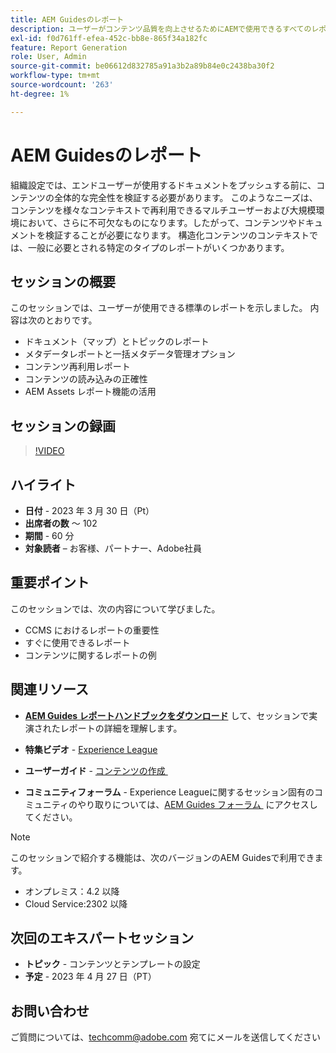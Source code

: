 ```yaml
---
title: AEM Guidesのレポート
description: ユーザーがコンテンツ品質を向上させるためにAEMで使用できるすべてのレポートについて説明します。
exl-id: f0d761ff-efea-452c-bb8e-865f34a182fc
feature: Report Generation
role: User, Admin
source-git-commit: be06612d832785a91a3b2a89b84e0c2438ba30f2
workflow-type: tm+mt
source-wordcount: '263'
ht-degree: 1%

---
```


# AEM Guidesのレポート

組織設定では、エンドユーザーが使用するドキュメントをプッシュする前に、コンテンツの全体的な完全性を検証する必要があります。 このようなニーズは、コンテンツを様々なコンテキストで再利用できるマルチユーザーおよび大規模環境において、さらに不可欠なものになります。したがって、コンテンツやドキュメントを検証することが必要になります。 構造化コンテンツのコンテキストでは、一般に必要とされる特定のタイプのレポートがいくつかあります。


## セッションの概要

このセッションでは、ユーザーが使用できる標準のレポートを示しました。 内容は次のとおりです。
- ドキュメント（マップ）とトピックのレポート
- メタデータレポートと一括メタデータ管理オプション
- コンテンツ再利用レポート
- コンテンツの読み込みの正確性
- AEM Assets レポート機能の活用


## セッションの録画

>[!VIDEO](https://video.tv.adobe.com/v/3417529/guides--reporting-reporting?quality=12&learn=on)


## ハイライト

- **日付** - 2023 年 3 月 30 日（Pt）
- **出席者の数** ～ 102
- **期間** - 60 分
- **対象読者** – お客様、パートナー、Adobe社員


## 重要ポイント

このセッションでは、次の内容について学びました。
- CCMS におけるレポートの重要性
- すぐに使用できるレポート
- コンテンツに関するレポートの例


## 関連リソース

- **[AEM Guides レポートハンドブックをダウンロード](./assets/aem-guides-expert-session-reports-documentation.pdf)** して、セッションで実演されたレポートの詳細を理解します。

- **特集ビデオ** - [Experience League](https://experienceleague.adobe.com/docs/experience-manager-guides-learn/videos/output-generation/working-with-reports.html?lang=ja)

- **ユーザーガイド** - [&#x200B; コンテンツの作成 &#x200B;](https://help.adobe.com/en_US/xml-documentation-for-adobe-experience-manager/index.html#t=DXML-master-map%2Freports-intro.html)

- **コミュニティフォーラム** - Experience Leagueに関するセッション固有のコミュニティのやり取りについては、[AEM Guides フォーラム &#x200B;](https://experienceleaguecommunities.adobe.com/t5/experience-manager-guides/bd-p/xml-documentation-discussions?profile.language=ja) にアクセスしてください。

>[!NOTE]
>
> このセッションで紹介する機能は、次のバージョンのAEM Guidesで利用できます。
> - オンプレミス：4.2 以降
> - Cloud Service:2302 以降


## 次回のエキスパートセッション

- **トピック** - コンテンツとテンプレートの設定
- **予定** - 2023 年 4 月 27 日（PT）


## お問い合わせ

ご質問については、<techcomm@adobe.com> 宛てにメールを送信してください
